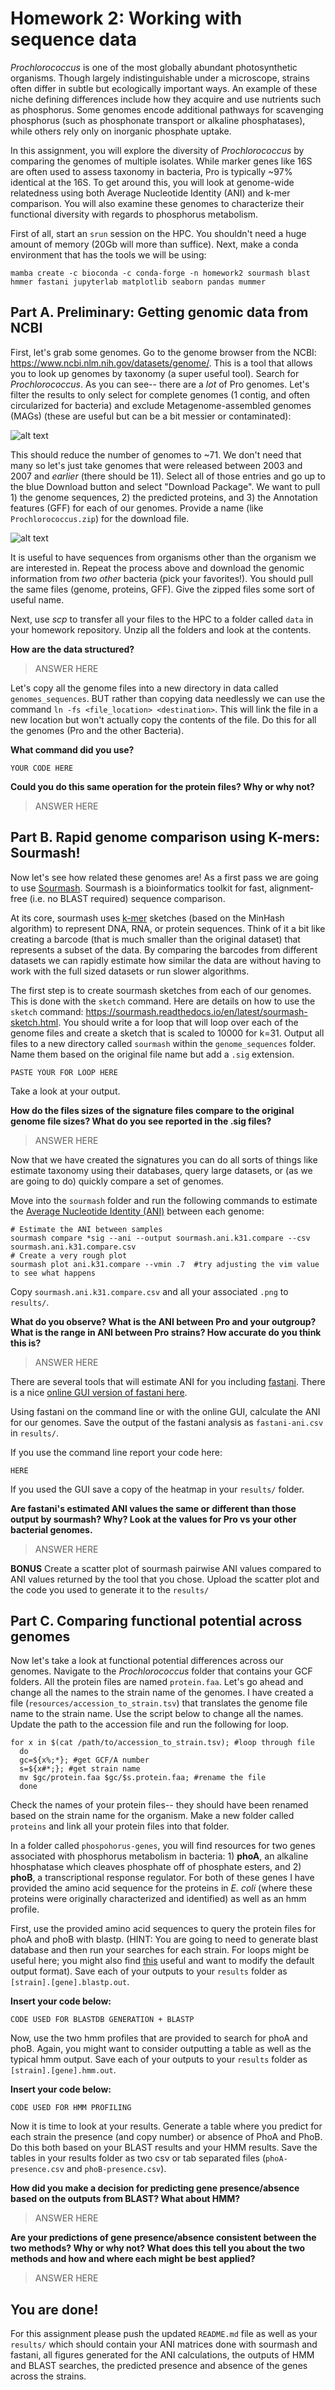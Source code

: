 # Homework 2: Working with sequence data

*Prochlorococcus* is one of the most globally abundant photosynthetic organisms. Though largely indistinguishable under a microscope, strains often differ in subtle but ecologically important ways. An example of these niche defining differences include how they acquire and use nutrients such as phosphorus. Some genomes encode additional pathways for scavenging phosphorus (such as phosphonate transport or alkaline phosphatases), while others rely only on inorganic phosphate uptake.

In this assignment, you will explore the diversity of *Prochlorococcus* by comparing the genomes of multiple isolates. While marker genes like 16S are often used to assess taxonomy in bacteria, Pro is typically ~97% identical at the 16S. To get around this, you will look at genome-wide relatedness using both Average Nucleotide Identity (ANI) and k-mer comparison. You will also examine these genomes to characterize their functional diversity with regards to phosphorus metabolism.

First of all, start an `srun` session on the HPC. You shouldn't need a huge amount of memory (20Gb will more than suffice). Next, make a conda environment that has the tools we will be using:

```
mamba create -c bioconda -c conda-forge -n homework2 sourmash blast hmmer fastani jupyterlab matplotlib seaborn pandas mummer
```

## Part A. Preliminary: Getting genomic data from NCBI

First, let's grab some genomes. Go to the genome browser from the NCBI: https://www.ncbi.nlm.nih.gov/datasets/genome/. This is a tool that allows you to look up genomes by taxonomy (a super useful tool). Search for *Prochlorococcus*. As you can see-- there are a *lot* of Pro genomes. Let's filter the results to only select for complete genomes (1 contig, and often circularized for bacteria) and exclude Metagenome-assembled genomes (MAGs) (these are useful but can be a bit messier or contaminated):

![alt text](images/genome-filter.png)

This should reduce the number of genomes to ~71. We don't need that many so let's just take genomes that were released between 2003 and 2007 and *earlier* (there should be 11). Select all of those entries and go up to the blue Download button and select "Download Package". We want to pull 1) the genome sequences, 2) the predicted proteins, and 3) the Annotation features (GFF) for each of our genomes. Provide a name (like `Prochlorococcus.zip`) for the download file.

![alt text](images/download.png)

It is useful to have sequences from organisms other than the organism we are interested in. Repeat the process above and download the genomic information from *two other* bacteria (pick your favorites!). You should pull the same files (genome, proteins, GFF). Give the zipped files some sort of useful name.

Next, use *scp* to transfer all your files to the HPC to a folder called `data` in your homework repository. Unzip all the folders and look at the contents.

**How are the data structured?**
> ANSWER HERE

Let's copy all the genome files into a new directory in data called `genomes_sequences`. BUT rather than copying data needlessly we can use the command `ln -fs <file_location> <destination>`. This will link the file in a new location but won't actually copy the contents of the file. Do this for all the genomes (Pro and the other Bacteria).

**What command did you use?**
```
YOUR CODE HERE
```

**Could you do this same operation for the protein files? Why or why not?**
> ANSWER HERE

## Part B. Rapid genome comparison using K-mers: Sourmash!

Now let's see how related these genomes are! As a first pass we are going to use [Sourmash](https://sourmash.readthedocs.io/en/latest/). Sourmash is a bioinformatics toolkit for fast, alignment-free (i.e. no BLAST required) sequence comparison.

At its core, sourmash uses [k-mer](https://en.wikipedia.org/wiki/K-mer) sketches (based on the MinHash algorithm) to represent DNA, RNA, or protein sequences. Think of it a bit like creating a barcode (that is much smaller than the original dataset) that represents a subset of the data. By comparing the barcodes from different datasets we can rapidly estimate how similar the data are without having to work with the full sized datasets or run slower algorithms.

The first step is to create sourmash sketches from each of our genomes. This is done with the `sketch` command. Here are details on how to use the `sketch` command: https://sourmash.readthedocs.io/en/latest/sourmash-sketch.html. You should write a for loop that will loop over each of the genome files and create a sketch that is scaled to 10000 for k=31. Output all files to a new directory called `sourmash` within the `genome_sequences` folder. Name them based on the original file name but add a `.sig` extension.

```
PASTE YOUR FOR LOOP HERE
```

Take a look at your output.

**How do the files sizes of the signature files compare to the original genome file sizes? What do you see reported in the .sig files?**

> ANSWER HERE

Now that we have created the signatures you can do all sorts of things like estimate taxonomy using their databases, query large datasets, or (as we are going to do) quickly compare a set of genomes.

Move into the `sourmash` folder and run the following commands to estimate the [Average Nucleotide Identity (ANI)]() between each genome:

```
# Estimate the ANI between samples
sourmash compare *sig --ani --output sourmash.ani.k31.compare --csv  sourmash.ani.k31.compare.csv
# Create a very rough plot
sourmash plot ani.k31.compare --vmin .7  #try adjusting the vim value to see what happens
```

Copy `sourmash.ani.k31.compare.csv` and all your associated `.png` to `results/`.

**What do you observe? What is the ANI between Pro and your outgroup? What is the range in ANI between Pro strains? How accurate do you think this is?**

> ANSWER HERE

There are several tools that will estimate ANI for you including [fastani](https://github.com/ParBLiSS/FastANI). There is a nice [online GUI version of fastani here](https://gtdb.ecogenomic.org/tools/fastani?job-id=1).

Using fastani on the command line or with the online GUI, calculate the ANI for our genomes. Save the output of the fastani analysis as `fastani-ani.csv` in `results/`.

If you use the command line report your code here:

```
HERE
```

If you used the GUI save a copy of the heatmap in your `results/` folder.

**Are fastani's estimated ANI values the same or different than those output by sourmash?  Why? Look at the values for Pro vs your other bacterial genomes.**

> ANSWER HERE

**BONUS** Create a scatter plot of sourmash pairwise ANI values compared to ANI values returned by the tool that you chose. Upload the scatter plot and the code you used to generate it to the `results/`

## Part C. Comparing functional potential across genomes

Now let's take a look at functional potential differences across our genomes. Navigate to the *Prochlorococcus* folder that contains your GCF folders. All the protein files are named `protein.faa`. Let's go ahead and change all the names to the strain name of the genomes. I have created a file (`resources/accession_to_strain.tsv`) that translates the genome file name to the strain name. Use the script below to change all the names. Update the path to the accession file and run the following for loop.

```
for x in $(cat /path/to/accession_to_strain.tsv); #loop through file
  do
  gc=${x%;*}; #get GCF/A number
  s=${x#*;}; #get strain name
  mv $gc/protein.faa $gc/$s.protein.faa; #rename the file
  done
```

Check the names of your protein files-- they should have been renamed based on the strain name for the organism. Make a new folder called `proteins` and link all your protein files into that folder.

In a folder called `phospohorus-genes`, you will find resources for two genes associated with phosphorus metabolism in bacteria: 1) **phoA**, an alkaline hhosphatase which cleaves phosphate off of phosphate esters, and 2) **phoB**, a transcriptional response regulator. For both of these genes I have provided the amino acid sequence for the proteins in *E. coli* (where these proteins were originally characterized and identified) as well as an hmm profile.

First, use the provided amino acid sequences to query the protein files for phoA and phoB with blastp. (HINT: You are going to need to generate blast database and then run your searches for each strain. For loops might be useful here; you might also find [this](https://open.oregonstate.education/computationalbiology/chapter/command-line-blast/) useful and want to modify the default output format). Save each of your outputs to your `results` folder as `[strain].[gene].blastp.out`.

**Insert your code below:**

```
CODE USED FOR BLASTDB GENERATION + BLASTP
```

Now, use the two hmm profiles that are provided to search for phoA and phoB. Again, you might want to consider outputting a table as well as the typical hmm output. Save each of your outputs to your `results` folder as `[strain].[gene].hmm.out`.

**Insert your code below:**

```
CODE USED FOR HMM PROFILING
```

Now it is time to look at your results. Generate a table where you predict for each strain the presence (and copy number) or absence of PhoA and PhoB. Do this both based on your BLAST results and your HMM results. Save the tables in your results folder as two csv or tab separated files (`phoA-presence.csv` and `phoB-presence.csv`).

**How did you make a decision for predicting gene presence/absence based on the outputs from BLAST? What about HMM?**

> ANSWER HERE

**Are your predictions of gene presence/absence consistent between the two methods? Why or why not? What does this tell you about the two methods and how and where each might be best applied?**

> ANSWER HERE

## You are done!
For this assignment please push the updated `README.md` file as well as your `results/` which should contain your ANI matrices done with sourmash and fastani, all figures generated for the ANI calculations, the outputs of HMM and BLAST searches, the predicted presence and absence of the genes across the strains. 
